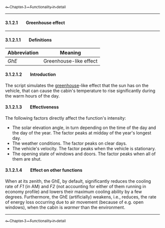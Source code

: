 [<sub>&#8592; Chapter 3 - Functionality in detail</sub>](./3_functionality_details.md)<br/>
***
#### 3.1.2.1&#160;&#160;&#160;&#160;&#160;&#160;&#160;&#160;Greenhouse effect
***
#### 3.1.2.1.1&#160;&#160;&#160;&#160;&#160;&#160;&#160;&#160;Definitions

Abbreviation | Meaning
------------ | -------
*GhE* | Greenhouse-like effect

#### 3.1.2.1.2&#160;&#160;&#160;&#160;&#160;&#160;&#160;&#160;Introduction

The script simulates the [greenhouse](https://en.wikipedia.org/wiki/Greenhouse_effect#Real_greenhouses)-like effect that the sun has on the vehicle, that can cause the cabin's temperature to rise significantly during the warm hours of the day.

#### 3.1.2.1.3&#160;&#160;&#160;&#160;&#160;&#160;&#160;&#160;Effectiveness

The following factors directly affect the function's intensity:
* The solar elevation angle, in turn depending on the time of the day and the day of the year. The factor peaks at midday of the year's longest day.
* The weather conditions. The factor peaks on clear days.
* The vehicle's velocity. The factor peaks when the vehicle is stationary.
* The opening state of windows and doors. The factor peaks when all of them are shut.

#### 3.1.2.1.4&#160;&#160;&#160;&#160;&#160;&#160;&#160;&#160;Effect on other functions

When at its zenith, the GhE, by default, significantly reduces the cooling rate of *F1* (in AM) and *F2* (not accounting for either of them running in economy profile) and lowers their maximum cooling ability by a few degrees. Furthermore, the GhE (artificially) weakens, i.e., reduces, the rate of energy loss occurring due to air movement (because of e.g. open windows), when the cabin is *warmer* than the environment.
***
[<sub>&#8592; Chapter 3 - Functionality in detail</sub>](./3_functionality_details.md)<br/>
